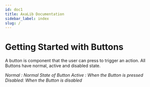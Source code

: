 ```yaml
---
id: doc1
title: AxaLib Documentation
sidebar_label: index
slug: /
---
```


# Getting Started with Buttons

A button is component that the user can press to trigger an action. All Buttons have normal, active and disabled state.

_Normal : Normal State of Button
Active : When the Button is pressed
Disabled: When the Button is disabled_